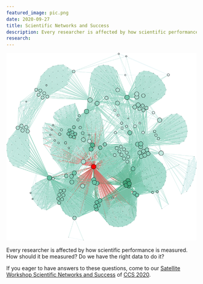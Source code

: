 ```yaml
---
featured_image: pic.png
date: 2020-09-27
title: Scientific Networks and Success
description: Every researcher is affected by how scientific performance is measured. How should it be measured? Join us for our Workshop to discuss these issues.
research:
---
```


![nets](pic.png)

Every researcher is affected by how scientific performance is measured. How should it be measured? Do we have the right data to do it?

If you eager to have answers to these questions, come to our [Satellite Workshop Scientific Networks and Success](https://www.success-in.science/) of [CCS 2020](http://ccs2020.web.auth.gr/).

